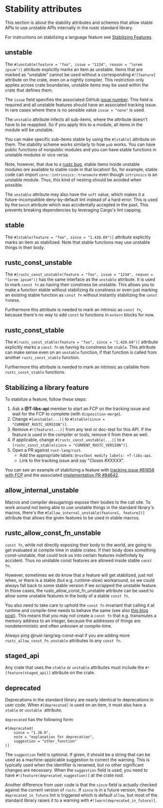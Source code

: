 # Stability attributes

<!-- toc -->

This section is about the stability attributes and schemes that allow stable
APIs to use unstable APIs internally in the rustc standard library.

For instructions on stabilizing a language feature see [Stabilizing
Features](./stabilization_guide.md).

## unstable

The `#[unstable(feature = "foo", issue = "1234", reason = "lorem ipsum")]`
attribute explicitly marks an item as unstable. Items that are marked as
"unstable" cannot be used without a corresponding `#![feature]` attribute on
the crate, even on a nightly compiler. This restriction only applies across
crate boundaries, unstable items may be used within the crate that defines
them.

The `issue` field specifies the associated GitHub [issue number]. This field is
required and all unstable features should have an associated tracking issue. In
rare cases where there is no sensible value `issue = "none"` is used.

The `unstable` attribute infects all sub-items, where the attribute doesn't
have to be reapplied. So if you apply this to a module, all items in the module
will be unstable.

You can make specific sub-items stable by using the `#[stable]` attribute on
them. The stability scheme works similarly to how `pub` works. You can have
public functions of nonpublic modules and you can have stable functions in
unstable modules or vice versa.

Note, however, that due to a [rustc bug], stable items inside unstable modules
*are* available to stable code in that location!  So, for example, stable code
can import `core::intrinsics::transmute` even though `intrinsics` is an
unstable module.  Thus, this kind of nesting should be avoided when possible.

The `unstable` attribute may also have the `soft` value, which makes it a
future-incompatible deny-by-default lint instead of a hard error. This is used
by the `bench` attribute which was accidentally accepted in the past. This
prevents breaking dependencies by leveraging Cargo's lint capping.

[issue number]: https://github.com/rust-lang/rust/issues
[rustc bug]: https://github.com/rust-lang/rust/issues/15702

## stable
The `#[stable(feature = "foo", since = "1.420.69")]` attribute explicitly
marks an item as stabilized. Note that stable functions may use unstable things in their body.

## rustc_const_unstable

The `#[rustc_const_unstable(feature = "foo", issue = "1234", reason = "lorem ipsum")]`
has the same interface as the `unstable` attribute. It is used to mark
`const fn` as having their constness be unstable. This allows you to make a
function stable without stabilizing its constness or even just marking an existing
stable function as `const fn` without instantly stabilizing the `const fn`ness.

Furthermore this attribute is needed to mark an intrinsic as `const fn`, because
there's no way to add `const` to functions in `extern` blocks for now.

## rustc_const_stable

The `#[rustc_const_stable(feature = "foo", since = "1.420.69")]` attribute explicitly marks
a `const fn` as having its constness be `stable`. This attribute can make sense
even on an `unstable` function, if that function is called from another
`rustc_const_stable` function.

Furthermore this attribute is needed to mark an intrinsic as callable from
`rustc_const_stable` functions.

## Stabilizing a library feature

To stabilize a feature, follow these steps:

1. Ask a **@T-libs-api** member to start an FCP on the tracking issue and wait for
   the FCP to complete (with `disposition-merge`).
2. Change `#[unstable(...)]` to `#[stable(since = "CURRENT_RUSTC_VERSION")]`.
3. Remove `#![feature(...)]` from any test or doc-test for this API. If the feature is used in the
   compiler or tools, remove it from there as well.
4. If applicable, change `#[rustc_const_unstable(...)]` to
   `#[rustc_const_stable(since = "CURRENT_RUSTC_VERSION")]`.
5. Open a PR against `rust-lang/rust`.
   - Add the appropriate labels: `@rustbot modify labels: +T-libs-api`.
   - Link to the tracking issue and say "Closes #XXXXX".

You can see an example of stabilizing a feature with
[tracking issue #81656 with FCP](https://github.com/rust-lang/rust/issues/81656)
and the associated
[implementation PR #84642](https://github.com/rust-lang/rust/pull/84642).

## allow_internal_unstable

Macros and compiler desugarings expose their bodies to the call
site. To work around not being able to use unstable things in the standard
library's macros, there's the `#[allow_internal_unstable(feature1, feature2)]`
attribute that allows the given features to be used in stable macros.

## rustc_allow_const_fn_unstable

`const fn`, while not directly exposing their body to the world, are going to get
evaluated at compile time in stable crates. If their body does something const-unstable,
that could lock us into certain features indefinitely by accident. Thus no unstable const
features are allowed inside stable `const fn`.

However, sometimes we do know that a feature will get
stabilized, just not when, or there is a stable (but e.g. runtime-slow) workaround, so we
could always fall back to some stable version if we scrapped the unstable feature.
In those cases, the rustc_allow_const_fn_unstable attribute can be used to allow some
unstable features in the body of a stable `const fn`.

You also need to take care to uphold the `const fn` invariant that calling it at runtime and
compile-time needs to behave the same (see also [this blog post][blog]). This means that you
may not create a `const fn` that e.g. transmutes a memory address to an integer,
because the addresses of things are nondeterministic and often unknown at
compile-time.

Always ping @rust-lang/wg-const-eval if you are adding more
`rustc_allow_const_fn_unstable` attributes to any `const fn`.

## staged_api

Any crate that uses the `stable` or `unstable` attributes must include the
`#![feature(staged_api)]` attribute on the crate.

## deprecated

Deprecations in the standard library are nearly identical to deprecations in
user code. When `#[deprecated]` is used on an item, it must also have a `stable`
or `unstable `attribute.

`deprecated` has the following form:

```rust,ignore
#[deprecated(
    since = "1.38.0",
    note = "explanation for deprecation",
    suggestion = "other_function"
)]
```

The `suggestion` field is optional. If given, it should be a string that can be
used as a machine-applicable suggestion to correct the warning. This is
typically used when the identifier is renamed, but no other significant changes
are necessary. When the `suggestion` field is used, you need to have
`#![feature(deprecated_suggestion)]` at the crate root.

Another difference from user code is that the `since` field is actually checked
against the current version of `rustc`. If `since` is in a future version, then
the `deprecated_in_future` lint is triggered which is default `allow`, but most
of the standard library raises it to a warning with
`#![warn(deprecated_in_future)]`.

[blog]: https://www.ralfj.de/blog/2018/07/19/const.html
